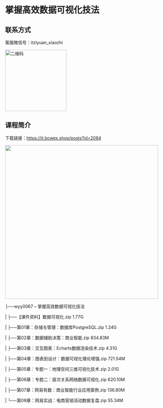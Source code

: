 # 掌握高效数据可视化技法

## 联系方式

客服微信号：itziyuan_xiaozhi

<img src="https://ziyuanyun.oss-cn-guangzhou.aliyuncs.com/common/20240614073449/666b82192834a.jpg" width="200" height="200" alt="二维码">

## 课程简介

下载链接：https://it.bcwex.shop/posts?id=2084

<img src="https://ziyuanyun.oss-cn-guangzhou.aliyuncs.com/yun/20240515183645/6644903d57c11.jpg" width="500" alt="">

  ├──wyy0067 &#8211; 掌握高效数据可视化技法

 | ├──【课件资料】数据可视化.zip 1.77G

 | ├──第01章：存储与管理：数据库PostgreSQL.zip 1.24G

 | ├──第02章：数据辅助决策：商业智能.zip 834.83M

 | ├──第03章：交互图表：Echarts数据渲染技术.zip 4.31G

 | ├──第04章：图表到设计：数据可视化理论增强.zip 721.54M

 | ├──第05章：专题一：地理空间三维可视化技术.zip 2.01G

 | ├──第06章：专题二：层次关系网络数据可视化.zip 620.10M

 | ├──第07章：网易有数：商业智能行业应用案例.zip 136.80M

 | └──第08章：网易实战：电商营销活动数据复盘.zip 55.34M

  